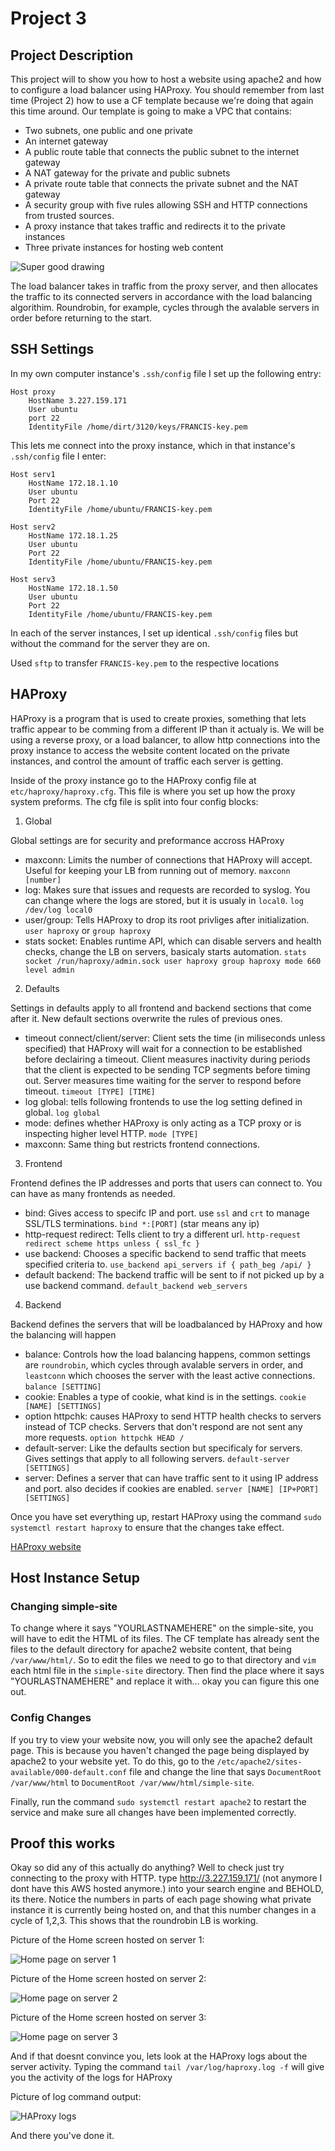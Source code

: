 # Project 3

## Project Description

This project will to show you how to host a website using apache2 and how to configure a load balancer using HAProxy. You should remember from last time (Project 2) how to use a CF template because we're doing that again this time around. Our template is going to make a VPC that contains: 

- Two subnets, one public and one private 
- An internet gateway
- A public route table that connects the public subnet to the internet gateway 
- A NAT gateway for the private and public subnets 
- A private route table that connects the private subnet and the NAT gateway
- A security group with five rules allowing SSH and HTTP connections from trusted sources.
- A proxy instance that takes traffic and redirects it to the private instances
- Three private instances for hosting web content

![Super good drawing](Images/lbdiagram.jpg)

The load balancer takes in traffic from the proxy server, and then allocates the traffic to its connected servers in accordance with the load balancing algorithim. Roundrobin, for example, cycles through the avalable servers in order before returning to the start.

## SSH Settings

In my own computer instance's `.ssh/config` file I set up the following entry:

```
Host proxy
    HostName 3.227.159.171
    User ubuntu
    port 22
    IdentityFile /home/dirt/3120/keys/FRANCIS-key.pem
```

This lets me connect into the proxy instance, which in that instance's `.ssh/config` file I enter:

```
Host serv1
    HostName 172.18.1.10
    User ubuntu
    Port 22
    IdentityFile /home/ubuntu/FRANCIS-key.pem

Host serv2
    HostName 172.18.1.25
    User ubuntu
    Port 22
    IdentityFile /home/ubuntu/FRANCIS-key.pem

Host serv3
    HostName 172.18.1.50
    User ubuntu
    Port 22
    IdentityFile /home/ubuntu/FRANCIS-key.pem
```

In each of the server instances, I set up identical `.ssh/config` files but without the command for the server they are on.

Used `sftp` to transfer `FRANCIS-key.pem` to the respective locations

## HAProxy

HAProxy is a program that is used to create proxies, something that lets traffic appear to be comming from a different IP than it actualy is. We will be using a reverse proxy, or a load balancer, to allow http connections into the proxy instance to access the website content located on the private instances, and control the amount of traffic each server is getting.


Inside of the proxy instance go to the HAProxy config file at `etc/haproxy/haproxy.cfg`. This file is where you set up how the proxy system preforms. The cfg file is split into four config blocks:

1. Global

Global settings are for security and preformance accross HAProxy

- maxconn: Limits the number of connections that HAProxy will accept. Useful for keeping your LB from running out of memory. `maxconn [number]`
- log: Makes sure that issues and requests are recorded to syslog. You can change where the logs are stored, but it is usualy in `local0`. `log /dev/log local0`
- user/group: Tells HAProxy to drop its root privliges after initialization. `user haproxy` or `group haproxy`
- stats socket: Enables runtime API, which can disable servers and health checks, change the LB on servers, basicaly starts automation. `stats socket /run/haproxy/admin.sock user haproxy group haproxy mode 660 level admin`

2. Defaults

Settings in defaults apply to all frontend and backend sections that come after it. New default sections overwrite the rules of previous ones.

- timeout connect/client/server: Client sets the time (in miliseconds unless specified) that HAProxy will wait for a connection to be established before declairing a timeout. Client measures inactivity during periods that the client is expected to be sending TCP segments before timing out. Server measures time waiting for the server to respond before timeout. `timeout [TYPE] [TIME]`
- log global: tells following frontends to use the log setting defined in global. `log global`
- mode: defines whether HAProxy is only acting as a TCP proxy or is inspecting higher level HTTP. `mode [TYPE]`
- maxconn: Same thing but restricts frontend connections.

3. Frontend

Frontend defines the IP addresses and ports that users can connect to. You can have as many frontends as needed.

- bind: Gives access to specifc IP and port. use `ssl` and `crt` to manage SSL/TLS terminations. `bind *:[PORT]` (star means any ip)
- http-request redirect: Tells client to try a different url. `http-request redirect scheme https unless { ssl_fc }`
- use backend: Chooses a specific backend to send traffic that meets specified criteria to. `use_backend api_servers if { path_beg /api/ }`
- default backend: The backend traffic will be sent to if not picked up by a use backend command. `default_backend web_servers`

4. Backend

Backend defines the servers that will be loadbalanced by HAProxy and how the balancing will happen

- balance: Controls how the load balancing happens, common settings are `roundrobin`, which cycles through avalable servers in order, and `leastconn` which chooses the server with the least active connections. `balance [SETTING]`
- cookie: Enables a type of cookie, what kind is in the settings. `cookie [NAME] [SETTINGS]`
- option httpchk: causes HAProxy to send HTTP health checks to servers instead of TCP checks. Servers that don't respond are not sent any more requests. `option httpchk HEAD /`
- default-server: Like the defaults section but specificaly for servers. Gives settings that apply to all following servers. `default-server [SETTINGS]`
- server: Defines a server that can have traffic sent to it using IP address and port. also decides if cookies are enabled. `server [NAME] [IP+PORT] [SETTINGS]`

Once you have set everything up, restart HAProxy using the command `sudo systemctl restart haproxy` to ensure that the changes take effect.

[HAProxy website](https://www.haproxy.com/blog/the-four-essential-sections-of-an-haproxy-configuration)

## Host Instance Setup

### Changing simple-site

To change where it says "YOURLASTNAMEHERE" on the simple-site, you will have to edit the HTML of its files. The CF template has already sent the files to the default directory for apache2 website content, that being `/var/www/html/`. So to edit the files we need to go to that directory and `vim` each html file in the `simple-site` directory. Then find the place where it says "YOURLASTNAMEHERE" and replace it with... okay you can figure this one out.

### Config Changes

If you try to view your website now, you will only see the apache2 default page. This is because you haven't changed the page being displayed by apache2 to your website yet. To do this, go to the `/etc/apache2/sites-available/000-default.conf` file and change the line that says `DocumentRoot /var/www/html` to `DocumentRoot /var/www/html/simple-site`.

Finally, run the command `sudo systemctl restart apache2` to restart the service and make sure all changes have been implemented correctly.

## Proof this works

Okay so did any of this actually do anything? Well to check just try connecting to the proxy with HTTP. type http://3.227.159.171/ (not anymore I dont have this AWS hosted anymore.) into your search engine and BEHOLD, its there. Notice the numbers in parts of each page showing what private instance it is currently being hosted on, and that this number changes in a cycle of 1,2,3. This shows that the roundrobin LB is working.

Picture of the Home screen hosted on server 1:

![Home page on server 1](Images/Home1.jpg)

Picture of the Home screen hosted on server 2:

![Home page on server 2](Images/Home2.jpg)

Picture of the Home screen hosted on server 3:

![Home page on server 3](Images/Home3.jpg)

And if that doesnt convince you, lets look at the HAProxy logs about the server activity. Typing the command `tail /var/log/haproxy.log -f` will give you the activity of the logs for HAProxy

Picture of log command output:

![HAProxy logs](Images/Logs.jpg)

And there you've done it.
